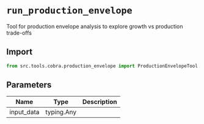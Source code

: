 # `run_production_envelope`

Tool for production envelope analysis to explore growth vs production trade-offs

## Import

```python
from src.tools.cobra.production_envelope import ProductionEnvelopeTool
````

## Parameters

| Name | Type | Description |
|-----|------|-------------|
| input_data | typing.Any | |
